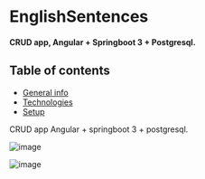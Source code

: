 # EnglishSentences

#### CRUD app, Angular + Springboot 3 + Postgresql.

## Table of contents
* [General info](#general-info)
* [Technologies](#technologies)
* [Setup](#setup)

CRUD app 
Angular + springboot 3 + postgresql.

![image](https://user-images.githubusercontent.com/80157748/224550411-4b913aa0-01ea-431c-85d7-f008cbfe166d.png)


![image](https://user-images.githubusercontent.com/80157748/224550276-01830499-ae93-459b-a792-5b7d94e3ebac.png)
